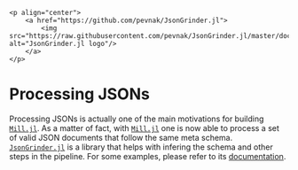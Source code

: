 ```@raw html
<p align="center">
    <a href="https://github.com/pevnak/JsonGrinder.jl">
        <img src="https://raw.githubusercontent.com/pevnak/JsonGrinder.jl/master/docs/src/assets/logo.svg" alt="JsonGrinder.jl logo"/>
    </a>
</p>
```

# Processing JSONs

Processing JSONs is actually one of the main motivations for building [`Mill.jl`](https://github.com/pevnak/Mill.jl). As a matter of fact, with [`Mill.jl`](https://github.com/pevnak/Mill.jl) one is now able to process a set of valid JSON documents that follow the same meta schema. [`JsonGrinder.jl`](https://github.com/pevnak/JsonGrinder.jl) is a library that helps with infering the schema and other steps in the pipeline. For some examples, please refer to its [documentation](https://pevnak.github.io/JsonGrinder.jl/stable).

